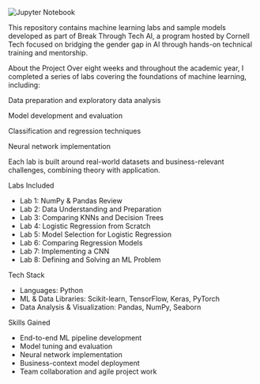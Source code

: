 ![Jupyter Notebook](https://img.shields.io/badge/jupyter-%23FA0F00.svg?style=for-the-badge&logo=jupyter&logoColor=white)

This repository contains machine learning labs and sample models developed as part of Break Through Tech AI, a program hosted by Cornell Tech focused on bridging the gender gap in AI through hands-on technical training and mentorship.

About the Project
Over eight weeks and throughout the academic year, I completed a series of labs covering the foundations of machine learning, including:

Data preparation and exploratory data analysis

Model development and evaluation

Classification and regression techniques

Neural network implementation

Each lab is built around real-world datasets and business-relevant challenges, combining theory with application.

Labs Included
* Lab 1: NumPy & Pandas Review
* Lab 2: Data Understanding and Preparation
* Lab 3: Comparing KNNs and Decision Trees
* Lab 4: Logistic Regression from Scratch
* Lab 5: Model Selection for Logistic Regression
* Lab 6: Comparing Regression Models
* Lab 7: Implementing a CNN
* Lab 8: Defining and Solving an ML Problem

Tech Stack
* Languages: Python
* ML & Data Libraries: Scikit-learn, TensorFlow, Keras, PyTorch
* Data Analysis & Visualization: Pandas, NumPy, Seaborn

Skills Gained
* End-to-end ML pipeline development
* Model tuning and evaluation
* Neural network implementation
* Business-context model deployment
* Team collaboration and agile project work

